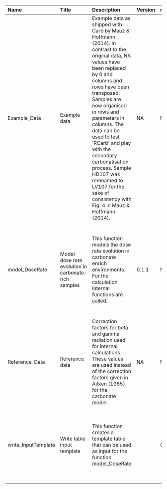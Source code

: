 

| Name                | Title                                               | Description                                                                                                                                                                                                                                                                                                                                                                                                                                   | Version | m.Date | m.Time | Author                                                                                                                                                      | Citation                                                                                                                                                                                                                                                                                           |
|:--------------------|:----------------------------------------------------|:----------------------------------------------------------------------------------------------------------------------------------------------------------------------------------------------------------------------------------------------------------------------------------------------------------------------------------------------------------------------------------------------------------------------------------------------|:--------|:-------|:-------|:------------------------------------------------------------------------------------------------------------------------------------------------------------|:---------------------------------------------------------------------------------------------------------------------------------------------------------------------------------------------------------------------------------------------------------------------------------------------------|
| Example_Data        | Example data                                        | Example data as shipped with  Carb  by Mauz & Hoffmann (2014). In contrast to the original data,  NA  values have been replaced by 0 and columns and rows have been transposed. Samples are now organised in rows and parameters in columns.  The data can be used to test 'RCarb' and play with the secondary carbonatisation process. Sample HD107 was remnamed to LV107 for the sake of consistency with Fig. 4 in Mauz & Hoffmann (2014). | NA      | NA     | NA     | Mauz & Hoffmann (2014), with minor modifcations by Sebastian Kreutzer, IRAMAT-CRP2A, UMR 5060, -  CNRS-Université Bordeaux Montaigne (France) -       | NA                                                                                                                                                                                                                                                                                                 |
| model_DoseRate      | Model dose rate evolution in carbonate-rich samples | This function models the dose rate evolution in carbonate enrich environments. For the calculation internal functions are called.                                                                                                                                                                                                                                                                                                             | 0.1.1   | NA     | NA     | Sebastian Kreutzer, IRAMAT-CRP2A, UMR 5060, Université Bordeaux Montagine (France); based -  on 'MATLAB' code given in file Carb_2007a.m of  Carb  -  | Kreutzer, S. (2019). model_DoseRate(): Model dose rate evolution in carbonate-rich samples. Function version 0.1.1. In: Kreutzer, S., Nathan, R.P., Mauz, B. (2019). RCarb: Dose Rate Modelling of Carbonate-Rich Samples R package version 0.1.3.9000-4. https://CRAN.R-project.org/package=RCarb |
| Reference_Data      | Reference data                                      | Correction factors for beta and gamma radiation used for internal calculations. These values are used instead of the correction factors given in Aitken (1985) for the carbonate model.                                                                                                                                                                                                                                                       | NA      | NA     | NA     | NA                                                                                                                                                          | NA                                                                                                                                                                                                                                                                                                 |
| write_InputTemplate | Write table input template                          | This function creates a template table that can be used as input for the function model_DoseRate                                                                                                                                                                                                                                                                                                                                              |         | 0.1.0  | NA     | Sebastian Kreutzer, IRAMAT-CRP2A, UMR 5060, CNRS - Université Bordeaux Montaigne (France) -                                                              | Kreutzer, S. (2019). write_InputTemplate(): Write table input template. Function version 0.1.0. In: Kreutzer, S., Nathan, R.P., Mauz, B. (2019). RCarb: Dose Rate Modelling of Carbonate-Rich Samples R package version 0.1.3.9000-4. https://CRAN.R-project.org/package=RCarb                     |

